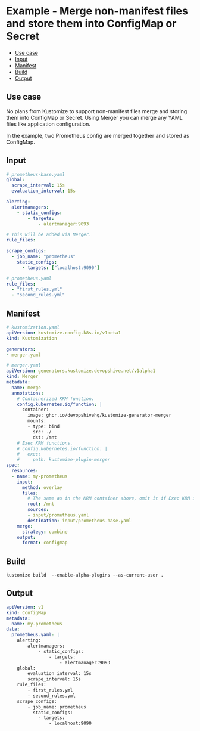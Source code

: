 <!-- omit in toc -->
# Example - Merge non-manifest files and store them into ConfigMap or Secret

- [Use case](#use-case)
- [Input](#input)
- [Manifest](#manifest)
- [Build](#build)
- [Output](#output)

## Use case

No plans from Kustomize to support non-manifest files merge and storing them into ConfigMap
or Secret. Using Merger you can merge any YAML files like application configuration.

In the example, two Prometheus config are merged together and stored as ConfigMap.

## Input

```yaml
# prometheus-base.yaml
global:
  scrape_interval: 15s
  evaluation_interval: 15s

alerting:
  alertmanagers:
    - static_configs:
        - targets:
            - alertmanager:9093

# This will be added via Merger.
rule_files:

scrape_configs:
  - job_name: "prometheus"
    static_configs:
      - targets: ["localhost:9090"]
```

```yaml
# prometheus.yaml
rule_files:
  - "first_rules.yml"
  - "second_rules.yml"
```

## Manifest

```yaml
# kustomization.yaml
apiVersion: kustomize.config.k8s.io/v1beta1
kind: Kustomization

generators:
- merger.yaml
```

```yaml
# merger.yaml
apiVersion: generators.kustomize.devopshive.net/v1alpha1
kind: Merger
metadata:
  name: merge
  annotations:
    # Containerized KRM function.
    config.kubernetes.io/function: |
      container:
        image: ghcr.io/devopshivehq/kustomize-generator-merger
        mounts:
        - type: bind
          src: ./
          dst: /mnt
    # Exec KRM functions.
    # config.kubernetes.io/function: |
    #   exec:
    #     path: kustomize-plugin-merger
spec:
  resources:
  - name: my-prometheus
    input:
      method: overlay
      files:
        # The same as in the KRM container above, omit it if Exec KRM is used.
        root: /mnt
        sources:
        - input/prometheus.yaml
        destination: input/prometheus-base.yaml
    merge:
      strategy: combine
    output:
      format: configmap
```

## Build

```shell
kustomize build  --enable-alpha-plugins --as-current-user .
```

## Output

```yaml
apiVersion: v1
kind: ConfigMap
metadata:
  name: my-prometheus
data:
  prometheus.yaml: |
    alerting:
        alertmanagers:
            - static_configs:
                - targets:
                    - alertmanager:9093
    global:
        evaluation_interval: 15s
        scrape_interval: 15s
    rule_files:
        - first_rules.yml
        - second_rules.yml
    scrape_configs:
        - job_name: prometheus
          static_configs:
            - targets:
                - localhost:9090
```